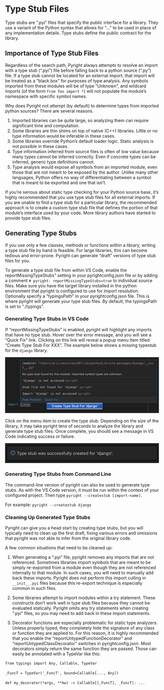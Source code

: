 # Type Stub Files

Type stubs are “.pyi” files that specify the public interface for a library. They use a variant of the Python syntax that allows for “...” to be used in place of any implementation details. Type stubs define the public contract for the library.

## Importance of Type Stub Files

Regardless of the search path, Pyright always attempts to resolve an import with a type stub (“.pyi”) file before falling back to a python source (“.py”) file. If a type stub cannot be located for an external import, that import will be treated as a “black box” for purposes of type analysis. Any symbols imported from these modules will be of type “Unknown”, and wildcard imports (of the form `from foo import *`) will not populate the module’s namespace with specific symbol names.

Why does Pyright not attempt (by default) to determine types from imported python sources? There are several reasons.

1. Imported libraries can be quite large, so analyzing them can require significant time and computation.
2. Some libraries are thin shims on top of native (C++) libraries. Little or no type information would be inferable in these cases.
3. Some libraries override Python’s default loader logic. Static analysis is not possible in these cases.
4. Type information inferred from source files is often of low value because many types cannot be inferred correctly. Even if concrete types can be inferred, generic type definitions cannot.
5. Type analysis would expose all symbols from an imported module, even those that are not meant to be exposed by the author. Unlike many other languages, Python offers no way of differentiating between a symbol that is meant to be exported and one that isn’t.

If you’re serious about static type checking for your Python source base, it’s highly recommended that you use type stub files for all external imports. If you are unable to find a type stub for a particular library, the recommended approach is to create a custom type stub file that defines the portion of that module’s interface used by your code. More library authors have started to provide type stub files.

## Generating Type Stubs
If you use only a few classes, methods or functions within a library, writing a type stub file by hand is feasible. For large libraries, this can become tedious and error-prone. Pyright can generate “draft” versions of type stub files for you.

To generate a type stub file from within VS Code, enable the reportMissingTypeStubs” setting in your pyrightconfig.json file or by adding a comment `# pyright: reportMissingTypeStubs=true` to individual source files. Make sure you have the target library installed in the python environment that pyright is configured to use for import resolution. Optionally specify a “typingsPath” in your pyrightconfig.json file. This is where pyright will generate your type stub files. By default, the typingsPath is set to "./typings".

### Generating Type Stubs in VS Code
If “reportMissingTypeStubs” is enabled, pyright will highlight any imports that have no type stub. Hover over the error message, and you will see a “Quick Fix” link. Clicking on this link will reveal a popup menu item titled “Create Type Stub For XXX”. The example below shows a missing typestub for the `django` library.

![Pyright](/docs/img/CreateTypeStub1.png)

Click on the menu item to create the type stub. Depending on the size of the library, it may take pyright tens of seconds to analyze the library and generate type stub files. Once complete, you should see a message in VS Code indicating success or failure.

![Pyright](/docs/img/CreateTypeStub2.png)

### Generating Type Stubs from Command Line
The command-line version of pyright can also be used to generate type stubs. As with the VS Code version, it must be run within the context of your configured project. Then type `pyright --createstub [import-name]`.

For example:
`pyright --createstub django`

### Cleaning Up Generated Type Stubs
Pyright can give you a head start by creating type stubs, but you will typically need to clean up the first draft, fixing various errors and omissions that pyright was not able to infer from the original library code.

A few common situations that need to be cleaned up:

1. When generating a “.pyi” file, pyright removes any imports that are not referenced. Sometimes libraries import symbols that are meant to be simply re-exported from a module even though they are not referenced internally to that module. In such cases, you will need to manually add back these imports. Pyright does not perform this import culling in `__init__.pyi` files because this re-export technique is especially common in such files.

2. Some libraries attempt to import modules within a try statement. These constructs don’t work well in type stub files because they cannot be evaluated statically. Pyright omits any try statements when creating “.pyi” files, so you may need to add back in these import statements.

3. Decorator functions are especially problematic for static type analyzers. Unless properly typed, they completely hide the signature of any class or function they are applied to. For this reason, it is highly recommended that you enable the “reportUntypedFunctionDecorator” and “reportUntypedClassDecorator” switches in pyrightconfig.json. Most decorators simply return the same function they are passed. Those can easily be annotated with a TypeVar like this:

```
from typings import Any, Callable, TypeVar

_FuncT = TypeVar('_FuncT', bound=Callable[..., Any])

def my_decorator(*args, **kw) -> Callable[[_FuncT], _FuncT]: ...
```

